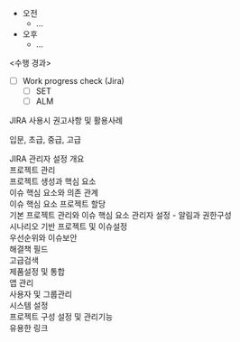- 오전
	- ...
- 오후
	- ...

<수행 경과>
- [ ] Work progress check (Jira)
	- [ ] SET
	- [ ] ALM

JIRA 사용시 권고사항 및 활용사례 

입문, 초급, 중급, 고급

JIRA
관리자 설정 개요            
프로젝트 관리              
프로젝트 생성과 핵심 요소       
이슈 핵심 요소와 의존 관계      
이슈 핵심 요소 프로젝트 할당     
기본 프로젝트 관리와 이슈 핵심 요소 
관리자 설정 - 알림과 권한구성    
시나리오 기반 프로젝트 및 이슈설정  
우선순위와 이슈보안           
해결책 필드               
고급검색                 
제품설정 및 통합            
앱 관리                 
사용자 및 그룹관리           
시스템 설정               
프로젝트 구성 설정 및 관리기능    
유용한 링크               

